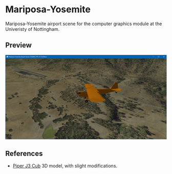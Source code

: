 Mariposa-Yosemite
=================

Mariposa-Yosemite airport scene for the computer graphics module at the Univeristy of Nottingham.

Preview
-------

![Screenshot from the application](https://github.com/StevenFrost/Mariposa-Yosemite/blob/master/Preview/Preview.png?raw=true)

References
----------

* [Piper J3 Cub](http://www.turbosquid.com/3d-models/piper-cub-max/523818) 3D model, with slight modifications.
